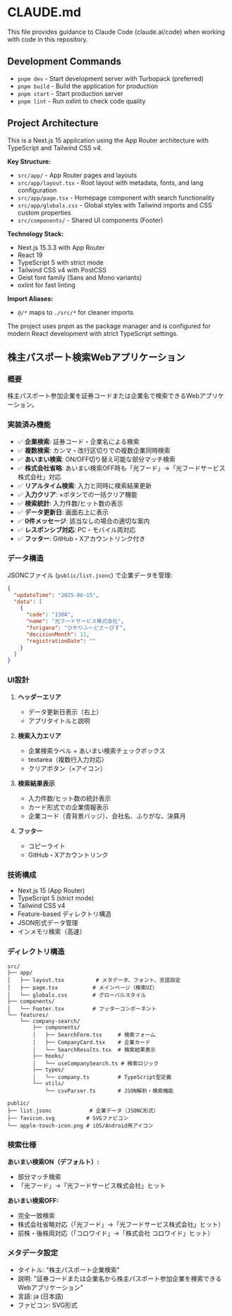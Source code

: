 # CLAUDE.md

This file provides guidance to Claude Code (claude.ai/code) when working with code in this repository.

## Development Commands

- `pnpm dev` - Start development server with Turbopack (preferred)
- `pnpm build` - Build the application for production
- `pnpm start` - Start production server  
- `pnpm lint` - Run oxlint to check code quality

## Project Architecture

This is a Next.js 15 application using the App Router architecture with TypeScript and Tailwind CSS v4.

**Key Structure:**
- `src/app/` - App Router pages and layouts
- `src/app/layout.tsx` - Root layout with metadata, fonts, and lang configuration
- `src/app/page.tsx` - Homepage component with search functionality
- `src/app/globals.css` - Global styles with Tailwind imports and CSS custom properties
- `src/components/` - Shared UI components (Footer)

**Technology Stack:**
- Next.js 15.3.3 with App Router
- React 19
- TypeScript 5 with strict mode
- Tailwind CSS v4 with PostCSS
- Geist font family (Sans and Mono variants)
- oxlint for fast linting

**Import Aliases:**
- `@/*` maps to `./src/*` for cleaner imports

The project uses pnpm as the package manager and is configured for modern React development with strict TypeScript settings.

## 株主パスポート検索Webアプリケーション

### 概要
株主パスポート参加企業を証券コードまたは企業名で検索できるWebアプリケーション。

### 実装済み機能
- ✅ **企業検索**: 証券コード・企業名による検索
- ✅ **複数検索**: カンマ・改行区切りでの複数企業同時検索  
- ✅ **あいまい検索**: ON/OFF切り替え可能な部分マッチ検索
- ✅ **株式会社省略**: あいまい検索OFF時も「光フード」→「光フードサービス株式会社」対応
- ✅ **リアルタイム検索**: 入力と同時に検索結果更新
- ✅ **入力クリア**: ×ボタンでの一括クリア機能
- ✅ **検索統計**: 入力件数/ヒット数の表示
- ✅ **データ更新日**: 画面右上に表示
- ✅ **0件メッセージ**: 該当なしの場合の適切な案内
- ✅ **レスポンシブ対応**: PC・モバイル両対応
- ✅ **フッター**: GitHub・Xアカウントリンク付き

### データ構造
JSONCファイル (`public/list.jsonc`) で企業データを管理:
```json
{
  "updateTime": "2025-06-15",
  "data": [
    {
      "code": "138A",
      "name": "光フードサービス株式会社", 
      "furigana": "ひかりふーどさーびす",
      "decisionMonth": 11,
      "registrationDate": ""
    }
  ]
}
```

### UI設計
1. **ヘッダーエリア**
   - データ更新日表示（右上）
   - アプリタイトルと説明

2. **検索入力エリア**
   - 企業検索ラベル + あいまい検索チェックボックス
   - textarea（複数行入力対応）
   - クリアボタン（×アイコン）

3. **検索結果表示**
   - 入力件数/ヒット数の統計表示
   - カード形式での企業情報表示
   - 企業コード（青背景バッジ）、会社名、ふりがな、決算月

4. **フッター**
   - コピーライト
   - GitHub・Xアカウントリンク

### 技術構成
- Next.js 15 (App Router)
- TypeScript 5 (strict mode)
- Tailwind CSS v4
- Feature-based ディレクトリ構造
- JSON形式データ管理
- インメモリ検索（高速）

### ディレクトリ構造
```
src/
├── app/
│   ├── layout.tsx          # メタデータ、フォント、言語設定
│   ├── page.tsx           # メインページ（検索UI）
│   └── globals.css        # グローバルスタイル
├── components/
│   └── Footer.tsx         # フッターコンポーネント
└── features/
    └── company-search/
        ├── components/
        │   ├── SearchForm.tsx     # 検索フォーム
        │   ├── CompanyCard.tsx    # 企業カード
        │   └── SearchResults.tsx  # 検索結果表示
        ├── hooks/
        │   └── useCompanySearch.ts # 検索ロジック
        ├── types/
        │   └── company.ts         # TypeScript型定義
        └── utils/
            └── csvParser.ts       # JSON解析・検索機能

public/
├── list.jsonc            # 企業データ（JSONC形式）
├── favicon.svg          # SVGファビコン
└── apple-touch-icon.png # iOS/Android用アイコン
```

### 検索仕様
**あいまい検索ON（デフォルト）:**
- 部分マッチ検索
- 「光フード」→「光フードサービス株式会社」ヒット

**あいまい検索OFF:**
- 完全一致検索
- 株式会社省略対応（「光フード」→「光フードサービス株式会社」ヒット）
- 前株・後株両対応（「コロワイド」→「株式会社 コロワイド」ヒット）

### メタデータ設定
- タイトル: "株主パスポート企業検索"
- 説明: "証券コードまたは企業名から株主パスポート参加企業を検索できるWebアプリケーション"
- 言語: ja (日本語)
- ファビコン: SVG形式
